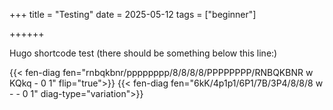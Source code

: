 +++
title = "Testing"
date = 2025-05-12
tags = ["beginner"]

++++++

Hugo shortcode test (there should be something below this line:)

{{< fen-diag fen="rnbqkbnr/pppppppp/8/8/8/8/PPPPPPPP/RNBQKBNR w KQkq - 0 1" flip="true">}}
{{< fen-diag fen="6kK/4p1p1/6P1/7B/3P4/8/8/8 w - - 0 1" diag-type="variation">}}
